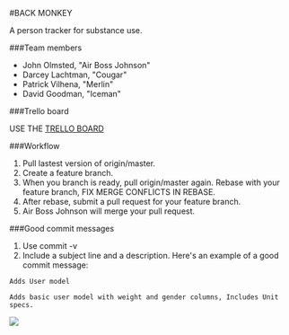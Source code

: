 #BACK MONKEY

A person tracker for substance use.

###Team members
* John Olmsted, "Air Boss Johnson"
* Darcey Lachtman, "Cougar"
* Patrick Vilhena, "Merlin"
* David Goodman, "Iceman"

###Trello board

USE THE <a href="https://trello.com/b/HziUZOH2/back-monkey">TRELLO BOARD</a>

###Workflow

1. Pull lastest version of origin/master.
2. Create a feature branch.
3. When you branch is ready, pull origin/master again. Rebase with your feature branch, FIX MERGE CONFLICTS IN REBASE.
4. After rebase, submit a pull request for your feature branch.
5. Air Boss Johnson will merge your pull request.

###Good commit messages

1. Use commit -v
2. Include a subject line and a description. Here's an example of a good commit message:

````
Adds User model

Adds basic user model with weight and gender columns, Includes Unit specs.
````

<img src="http://cdn2.holytaco.com/wp-content/uploads/images/2010/50326727.jpg"/>
